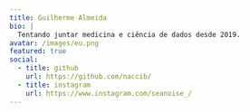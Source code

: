 ```yaml
---
title: Guilherme Almeida
bio: |
  Tentando juntar medicina e ciência de dados desde 2019.
avatar: /images/eu.png
featured: true
social:
  - title: github
    url: https://github.com/naccib/
  - title: instagram
    url: https://www.instagram.com/seanoise_/
---
```

